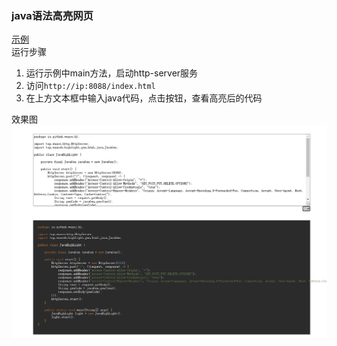 ### java语法高亮网页
[示例](https://github.com/wuare/demo-application/blob/main/src/main/java/io/github/wuare/hl/JavaHighLight.java)  
运行步骤  
1. 运行示例中main方法，启动http-server服务
2. 访问`http://ip:8088/index.html`
3. 在上方文本框中输入java代码，点击按钮，查看高亮后的代码  

效果图  
![](https://github.com/wuare/demo-application/blob/main/images/image01.png)
